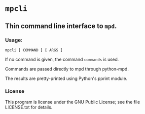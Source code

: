 # `mpcli`

## Thin command line interface to `mpd`.

### Usage:
`mpcli [ COMMAND ] [ ARGS ]`

If no command is given, the command `commands` is used.

Commands are passed directly to mpd through python-mpd.

The results are pretty-printed using Python's pprint module.

### License
This program is license under the GNU Public License;
  see the file LICENSE.txt for details.

[1]: http://pypi.python.org/pypi/python-mpd/0.2.1
[2]: http://pypi.python.org/pypi/argparse/1.1
